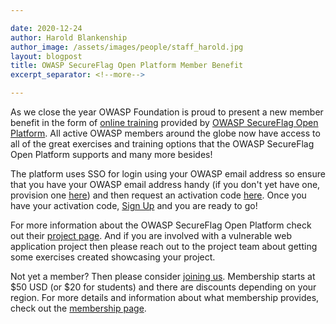 ```yaml
---

date: 2020-12-24
author: Harold Blankenship
author_image: /assets/images/people/staff_harold.jpg
layout: blogpost
title: OWASP SecureFlag Open Platform Member Benefit
excerpt_separator: <!--more-->

---
```


As we close the year OWASP Foundation is proud to present a new member benefit in the form of [online training](https://secureflag.owasp.org) provided by [OWASP SecureFlag Open Platform](https://owasp.org/www-project-secureflag-open-platform/). All active OWASP members around the globe now have access to all of the great exercises and training options that the OWASP SecureFlag Open Platform supports and many more besides! 

<!--more-->
The platform uses SSO for login using your OWASP email address so ensure that you have your OWASP email address handy (if you don't yet have one, provision one [here](https://owasp.org/manage-membership/)) and then request an activation code [here](https://www.secureflag.com/owasp). Once you have your activation code, [Sign Up](https://secureflag.owasp.org/signup.html) and you are ready to go!

For more information about the OWASP SecureFlag Open Platform check out their [project page](https://owasp.org/www-project-secureflag-open-platform/). And if you are involved with a vulnerable web application project then please reach out to the project team about getting some exercises created showcasing your project. 

Not yet a member?  Then please consider [joining us](https://owasp.org/membership/).  Membership starts at $50 USD (or $20 for students) and there are discounts depending on your region.  For more details and information about what membership provides, check out the [membership page](https://owasp.org/membership/).
